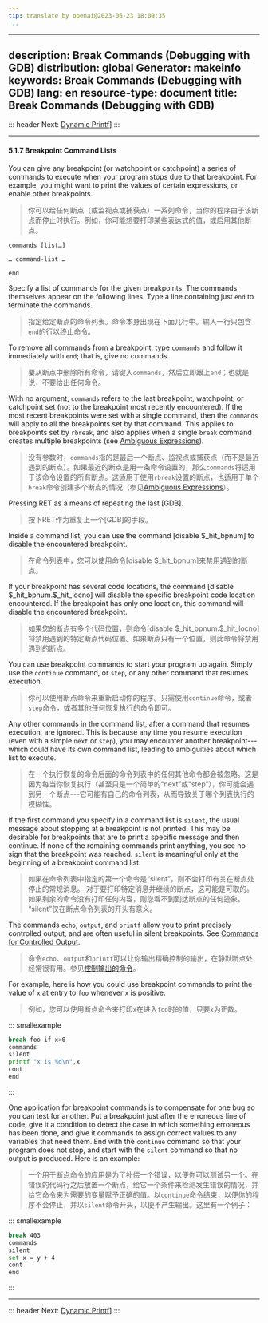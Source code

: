 ```yaml
---
tip: translate by openai@2023-06-23 18:09:35
...
```

---
description: Break Commands (Debugging with GDB)
distribution: global
Generator: makeinfo
keywords: Break Commands (Debugging with GDB)
lang: en
resource-type: document
title: Break Commands (Debugging with GDB)
---
::: header
Next: [Dynamic Printf](Dynamic-Printf.html#Dynamic-Printf)]
:::

---

#### 5.1.7 Breakpoint Command Lists


You can give any breakpoint (or watchpoint or catchpoint) a series of commands to execute when your program stops due to that breakpoint. For example, you might want to print the values of certain expressions, or enable other breakpoints.

> 你可以给任何断点（或监视点或捕获点）一系列命令，当你的程序由于该断点而停止时执行。例如，你可能想要打印某些表达式的值，或启用其他断点。

`commands [list…]`

`… command-list …`

`end`


Specify a list of commands for the given breakpoints. The commands themselves appear on the following lines. Type a line containing just `end` to terminate the commands.

> 指定给定断点的命令列表。命令本身出现在下面几行中。输入一行只包含`end`的行以终止命令。


To remove all commands from a breakpoint, type `commands` and follow it immediately with `end`; that is, give no commands.

> 要从断点中删除所有命令，请键入`commands`，然后立即跟上`end`；也就是说，不要给出任何命令。


With no argument, `commands` refers to the last breakpoint, watchpoint, or catchpoint set (not to the breakpoint most recently encountered). If the most recent breakpoints were set with a single command, then the `commands` will apply to all the breakpoints set by that command. This applies to breakpoints set by `rbreak`, and also applies when a single `break` command creates multiple breakpoints (see [Ambiguous Expressions](Ambiguous-Expressions.html#Ambiguous-Expressions)).

> 没有参数时，`commands`指的是最后一个断点、监视点或捕获点（而不是最近遇到的断点）。如果最近的断点是用一条命令设置的，那么`commands`将适用于该命令设置的所有断点。这适用于使用`rbreak`设置的断点，也适用于单个`break`命令创建多个断点的情况（参见[Ambiguous Expressions](Ambiguous-Expressions.html#Ambiguous-Expressions)）。


Pressing RET as a means of repeating the last [GDB].

> 按下RET作为重复上一个[GDB]的手段。


Inside a command list, you can use the command [disable \$_hit_bpnum] to disable the encountered breakpoint.

> 在命令列表中，您可以使用命令[disable \$_hit_bpnum]来禁用遇到的断点。


If your breakpoint has several code locations, the command [disable \$_hit_bpnum.\$_hit_locno] will disable the specific breakpoint code location encountered. If the breakpoint has only one location, this command will disable the encountered breakpoint.

> 如果您的断点有多个代码位置，则命令[disable \$_hit_bpnum.\$_hit_locno]将禁用遇到的特定断点代码位置。如果断点只有一个位置，则此命令将禁用遇到的断点。


You can use breakpoint commands to start your program up again. Simply use the `continue` command, or `step`, or any other command that resumes execution.

> 你可以使用断点命令来重新启动你的程序。只需使用`continue`命令，或者`step`命令，或者其他任何恢复执行的命令即可。


Any other commands in the command list, after a command that resumes execution, are ignored. This is because any time you resume execution (even with a simple `next` or `step`), you may encounter another breakpoint---which could have its own command list, leading to ambiguities about which list to execute.

> 在一个执行恢复的命令后面的命令列表中的任何其他命令都会被忽略。这是因为每当你恢复执行（甚至只是一个简单的“next”或“step”），你可能会遇到另一个断点---它可能有自己的命令列表，从而导致关于哪个列表执行的模糊性。


If the first command you specify in a command list is `silent`, the usual message about stopping at a breakpoint is not printed. This may be desirable for breakpoints that are to print a specific message and then continue. If none of the remaining commands print anything, you see no sign that the breakpoint was reached. `silent` is meaningful only at the beginning of a breakpoint command list.

> 如果在命令列表中指定的第一个命令是“silent”，则不会打印有关在断点处停止的常规消息。 对于要打印特定消息并继续的断点，这可能是可取的。 如果剩余的命令没有打印任何内容，则您看不到到达断点的任何迹象。 “silent”仅在断点命令列表的开头有意义。


The commands `echo`, `output`, and `printf` allow you to print precisely controlled output, and are often useful in silent breakpoints. See [Commands for Controlled Output](Output.html#Output).

> 命令`echo`、`output`和`printf`可以让你输出精确控制的输出，在静默断点处经常很有用。参见[控制输出的命令](Output.html#Output)。


For example, here is how you could use breakpoint commands to print the value of `x` at entry to `foo` whenever `x` is positive.

> 例如，您可以使用断点命令来打印`x`在进入`foo`时的值，只要`x`为正数。

::: smallexample

```bash
break foo if x>0
commands
silent
printf "x is %d\n",x
cont
end
```

:::


One application for breakpoint commands is to compensate for one bug so you can test for another. Put a breakpoint just after the erroneous line of code, give it a condition to detect the case in which something erroneous has been done, and give it commands to assign correct values to any variables that need them. End with the `continue` command so that your program does not stop, and start with the `silent` command so that no output is produced. Here is an example:

> 一个用于断点命令的应用是为了补偿一个错误，以便你可以测试另一个。在错误的代码行之后放置一个断点，给它一个条件来检测发生错误的情况，并给它命令来为需要的变量赋予正确的值。以`continue`命令结束，以便你的程序不会停止，并以`silent`命令开头，以便不产生输出。这里有一个例子：

::: smallexample

```bash
break 403
commands
silent
set x = y + 4
cont
end
```

:::

---

::: header
Next: [Dynamic Printf](Dynamic-Printf.html#Dynamic-Printf)]
:::
